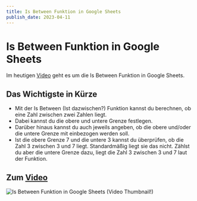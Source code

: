 ```yaml
---
title: Is Between Funktion in Google Sheets
publish_date: 2023-04-11
---
```


# Is Between Funktion in Google Sheets

Im heutigen [Video](https://youtu.be/FgHgkEm1FdQ) geht es um die Is Between Funktion in Google Sheets. 

## Das Wichtigste in Kürze

- Mit der Is Between (Ist dazwischen?) Funktion kannst du berechnen, ob eine Zahl zwischen zwei Zahlen liegt.
- Dabei kannst du die obere und untere Grenze festlegen.
- Darüber hinaus kannst du auch jeweils angeben, ob die obere und/oder die untere Grenze mit einbezogen werden soll.
- Ist die obere Grenze 7 und die untere 3 kannst du überprüfen, ob die Zahl 3 zwischen 3 und 7 liegt. Standardmäßig liegt sie das nicht. Zählst du aber die untere Grenze dazu, liegt die Zahl 3 zwischen 3 und 7 laut der Funktion.

## Zum [Video](https://youtu.be/FgHgkEm1FdQ)

![Is Between Funktion in Google Sheets (Video Thumbnail!)](../thumbnails/Fertig456.jpg "Is Between Funktion in Google Sheets (Video Thumbnail!)")